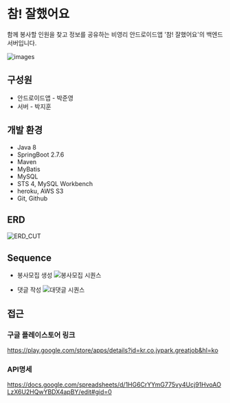 # 참! 잘했어요
함께 봉사할 인원을 찾고 정보를 공유하는 비영리 안드로이드앱 '참! 잘했어요'의 백엔드서버입니다.

![images](https://github.com/mohyeonMan/GreatJob/assets/112916714/72ddc658-f874-493b-bb3f-30480edf6867)


## 구성원
- 안드로이드앱 - 박준영
- 서버 - 박지훈

## 개발 환경
- Java 8
- SpringBoot 2.7.6
- Maven
- MyBatis
- MySQL
- STS 4, MySQL Workbench
- heroku, AWS S3
- Git, Github 

## ERD
![ERD_CUT](https://github.com/mohyeonMan/GreatJob/assets/112916714/1ebb1a88-b5d6-4692-8030-e2bb8d1c948b)


## Sequence
- 봉사모집 생성
![봉사모집 시퀀스](https://github.com/mohyeonMan/GreatJob/assets/112916714/e24785d1-2d59-4dfa-b03a-f515d9c4a5fe)
 
- 댓글 작성
![대댓글 시퀀스](https://github.com/mohyeonMan/GreatJob/assets/112916714/88c39944-ac8c-44d5-bb84-34b35e82b5d8)


## 접근

### 구글 플레이스토어 링크
https://play.google.com/store/apps/details?id=kr.co.jypark.greatjob&hl=ko
### API명세 
https://docs.google.com/spreadsheets/d/1HG6CrYYmG775vy4Ucj91HvoAOLzX6U2HQwYBDX4apBY/edit#gid=0
